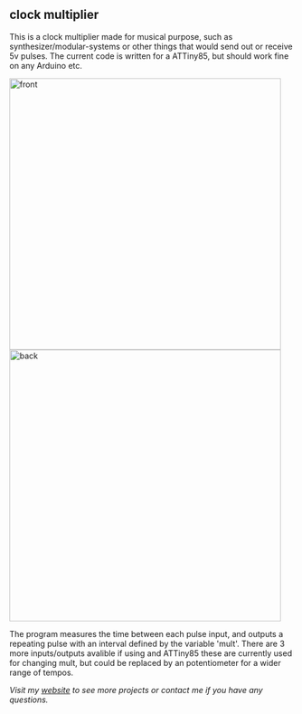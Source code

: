 ## clock multiplier
This is a clock multiplier made for musical purpose, such as synthesizer/modular-systems or other things that would send out or receive 5v pulses. The current code is written for a ATTiny85, but should work fine on any Arduino etc.

<img src="https://www.simonjuhl.net/wp-content/uploads/2020/03/IMG_0597-768x432.jpg" alt="front" width="480px">
<img src="https://www.simonjuhl.net/wp-content/uploads/2020/03/IMG_0602-1024x576.jpg" alt="back" width="480px">

The program measures the time between each pulse input, and outputs a repeating pulse with an interval defined by the variable 'mult'. There are 3 more inputs/outputs avalible if using and ATTiny85 these are currently used for changing mult, but could be replaced by an potentiometer for a wider range of tempos.

*Visit my [website](https://www.simonjuhl.net/) to see more projects or contact me if you have any questions.*
